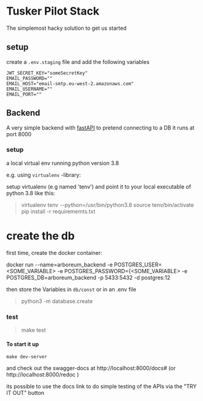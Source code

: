 # Tusker Pilot Stack

The simplemost hacky solution to get us started
## setup

create a `.env.staging` file and add the following variables
```
JWT_SECRET_KEY="someSecretKey"
EMAIL_PASSWORD=""
EMAIL_HOST="email-smtp.eu-west-2.amazonaws.com"
EMAIL_USERNAME=""
EMAIL_PORT=""
```

## Backend

A very simple backend with [fastAPI](https://fastapi.tiangolo.com/) to pretend connecting to a DB
it runs at port 8000

### setup 
a local virtual env running python version 3.8

e.g. using `virtualenv` -library:

setup virtualenv (e.g named 'tenv') and point it to your local executable of python 3.8 like this:

> virtualenv tenv --python=/usr/bin/python3.8
> source tenv/bin/activate
> pip install -r requirememts.txt

# create the db

first time, create the docker container:

docker run --name=arboreum_backend -e POSTGRES_USER=<SOME_VARIABLE> -e POSTGRES_PASSWORD={<SOME_VARIABLE> -e POSTGRES_DB=arboreum_backend -p  5433:5432 -d postgres:12

then store the Variables in `db/const` or in an .env file


> python3 -m database.create

### test

> make test

#### To start it up
``` 
make dev-server
```

and check out the swagger-docs at http://localhost:8000/docs# (or http://localhost:8000/redoc )

its possible to use the docs link to do simple testing of the APIs via the "TRY IT OUT" button
